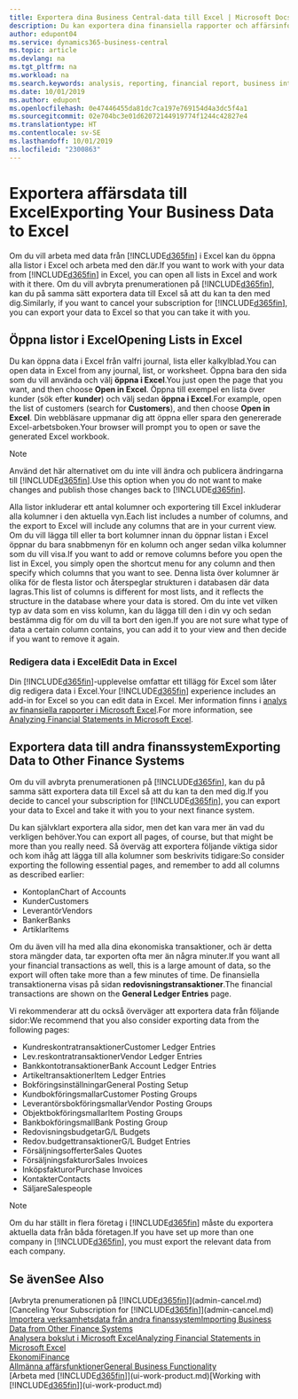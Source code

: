 ```yaml
---
title: Exportera dina Business Central-data till Excel | Microsoft Docs
description: Du kan exportera dina finansiella rapporter och affärsinformationsdata från Business Central till Excel, eller också öppna dina data i Excel.
author: edupont04
ms.service: dynamics365-business-central
ms.topic: article
ms.devlang: na
ms.tgt_pltfrm: na
ms.workload: na
ms.search.keywords: analysis, reporting, financial report, business intelligence, BI, Excel
ms.date: 10/01/2019
ms.author: edupont
ms.openlocfilehash: 0e47446455da81dc7ca197e769154d4a3dc5f4a1
ms.sourcegitcommit: 02e704bc3e01d62072144919774f1244c42827e4
ms.translationtype: HT
ms.contentlocale: sv-SE
ms.lasthandoff: 10/01/2019
ms.locfileid: "2300863"
---
```

# <a name="exporting-your-business-data-to-excel"></a><span data-ttu-id="1ba5b-103">Exportera affärsdata till Excel</span><span class="sxs-lookup"><span data-stu-id="1ba5b-103">Exporting Your Business Data to Excel</span></span>
<span data-ttu-id="1ba5b-104">Om du vill arbeta med data från [!INCLUDE[d365fin](includes/d365fin_md.md)] i Excel kan du öppna alla listor i Excel och arbeta med den där.</span><span class="sxs-lookup"><span data-stu-id="1ba5b-104">If you want to work with your data from [!INCLUDE[d365fin](includes/d365fin_md.md)] in Excel, you can open all lists in Excel and work with it there.</span></span> <span data-ttu-id="1ba5b-105">Om du vill avbryta prenumerationen på [!INCLUDE[d365fin](includes/d365fin_md.md)], kan du på samma sätt exportera data till Excel så att du kan ta den med dig.</span><span class="sxs-lookup"><span data-stu-id="1ba5b-105">Similarly, if you want to cancel your subscription for [!INCLUDE[d365fin](includes/d365fin_md.md)], you can export your data to Excel so that you can take it with you.</span></span>

## <a name="opening-lists-in-excel"></a><span data-ttu-id="1ba5b-106">Öppna listor i Excel</span><span class="sxs-lookup"><span data-stu-id="1ba5b-106">Opening Lists in Excel</span></span>
<span data-ttu-id="1ba5b-107">Du kan öppna data i Excel från valfri journal, lista eller kalkylblad.</span><span class="sxs-lookup"><span data-stu-id="1ba5b-107">You can open data in Excel from any journal, list, or worksheet.</span></span> <span data-ttu-id="1ba5b-108">Öppna bara den sida som du vill använda och välj **öppna i Excel**.</span><span class="sxs-lookup"><span data-stu-id="1ba5b-108">You just open the page that you want, and then choose **Open in Excel**.</span></span> <span data-ttu-id="1ba5b-109">Öppna till exempel en lista över kunder (sök efter **kunder**) och välj sedan **öppna i Excel**.</span><span class="sxs-lookup"><span data-stu-id="1ba5b-109">For example, open the list of customers (search for **Customers**), and then choose **Open in Excel**.</span></span> <span data-ttu-id="1ba5b-110">Din webbläsare uppmanar dig att öppna eller spara den genererade Excel-arbetsboken.</span><span class="sxs-lookup"><span data-stu-id="1ba5b-110">Your browser will prompt you to open or save the generated Excel workbook.</span></span>  

> [!NOTE]
> <span data-ttu-id="1ba5b-111">Använd det här alternativet om du inte vill ändra och publicera ändringarna till [!INCLUDE[d365fin](includes/d365fin_md.md)].</span><span class="sxs-lookup"><span data-stu-id="1ba5b-111">Use this option when you do not want to make changes and publish those changes back to [!INCLUDE[d365fin](includes/d365fin_md.md)].</span></span>  

<span data-ttu-id="1ba5b-112">Alla listor inkluderar ett antal kolumner och exportering till Excel inkluderar alla kolumner i den aktuella vyn.</span><span class="sxs-lookup"><span data-stu-id="1ba5b-112">Each list includes a number of columns, and the export to Excel will include any columns that are in your current view.</span></span> <span data-ttu-id="1ba5b-113">Om du vill lägga till eller ta bort kolumner innan du öppnar listan i Excel öppnar du bara snabbmenyn för en kolumn och anger sedan vilka kolumner som du vill visa.</span><span class="sxs-lookup"><span data-stu-id="1ba5b-113">If you want to add or remove columns before you open the list in Excel, you simply open the shortcut menu for any column and then specify which columns that you want to see.</span></span> <span data-ttu-id="1ba5b-114">Denna lista över kolumner är olika för de flesta listor och återspeglar strukturen i databasen där data lagras.</span><span class="sxs-lookup"><span data-stu-id="1ba5b-114">This list of columns is different for most lists, and it reflects the structure in the database where your data is stored.</span></span> <span data-ttu-id="1ba5b-115">Om du inte vet vilken typ av data som en viss kolumn, kan du lägga till den i din vy och sedan bestämma dig för om du vill ta bort den igen.</span><span class="sxs-lookup"><span data-stu-id="1ba5b-115">If you are not sure what type of data a certain column contains, you can add it to your view and then decide if you want to remove it again.</span></span>  

### <a name="edit-data-in-excel"></a><span data-ttu-id="1ba5b-116">Redigera data i Excel</span><span class="sxs-lookup"><span data-stu-id="1ba5b-116">Edit Data in Excel</span></span>
<span data-ttu-id="1ba5b-117">Din [!INCLUDE[d365fin](includes/d365fin_md.md)]-upplevelse omfattar ett tillägg för Excel som låter dig redigera data i Excel.</span><span class="sxs-lookup"><span data-stu-id="1ba5b-117">Your [!INCLUDE[d365fin](includes/d365fin_md.md)] experience includes an add-in for Excel so you can edit data in Excel.</span></span> <span data-ttu-id="1ba5b-118">Mer information finns i [analys av finansiella rapporter i Microsoft Excel](finance-analyze-excel.md).</span><span class="sxs-lookup"><span data-stu-id="1ba5b-118">For more information, see [Analyzing Financial Statements in Microsoft Excel](finance-analyze-excel.md).</span></span>  

## <a name="exporting-data-to-other-finance-systems"></a><span data-ttu-id="1ba5b-119">Exportera data till andra finanssystem</span><span class="sxs-lookup"><span data-stu-id="1ba5b-119">Exporting Data to Other Finance Systems</span></span>
<span data-ttu-id="1ba5b-120">Om du vill avbryta prenumerationen på [!INCLUDE[d365fin](includes/d365fin_md.md)], kan du på samma sätt exportera data till Excel så att du kan ta den med dig.</span><span class="sxs-lookup"><span data-stu-id="1ba5b-120">If you decide to cancel your subscription for [!INCLUDE[d365fin](includes/d365fin_md.md)], you can export your data to Excel and take it with you to your next finance system.</span></span>  

<span data-ttu-id="1ba5b-121">Du kan självklart exportera alla sidor, men det kan vara mer än vad du verkligen behöver.</span><span class="sxs-lookup"><span data-stu-id="1ba5b-121">You can export all pages, of course, but that might be more than you really need.</span></span> <span data-ttu-id="1ba5b-122">Så överväg att exportera följande viktiga sidor och kom ihåg att lägga till alla kolumner som beskrivits tidigare:</span><span class="sxs-lookup"><span data-stu-id="1ba5b-122">So consider exporting the following essential pages, and remember to add all columns as described earlier:</span></span>  

* <span data-ttu-id="1ba5b-123">Kontoplan</span><span class="sxs-lookup"><span data-stu-id="1ba5b-123">Chart of Accounts</span></span>  
* <span data-ttu-id="1ba5b-124">Kunder</span><span class="sxs-lookup"><span data-stu-id="1ba5b-124">Customers</span></span>  
* <span data-ttu-id="1ba5b-125">Leverantör</span><span class="sxs-lookup"><span data-stu-id="1ba5b-125">Vendors</span></span>  
* <span data-ttu-id="1ba5b-126">Banker</span><span class="sxs-lookup"><span data-stu-id="1ba5b-126">Banks</span></span>  
* <span data-ttu-id="1ba5b-127">Artiklar</span><span class="sxs-lookup"><span data-stu-id="1ba5b-127">Items</span></span>  

<span data-ttu-id="1ba5b-128">Om du även vill ha med alla dina ekonomiska transaktioner, och är detta stora mängder data, tar exporten ofta mer än några minuter.</span><span class="sxs-lookup"><span data-stu-id="1ba5b-128">If you want all your financial transactions as well, this is a large amount of data, so the export will often take more than a few minutes of time.</span></span> <span data-ttu-id="1ba5b-129">De finansiella transaktionerna visas på sidan **redovisningstransaktioner**.</span><span class="sxs-lookup"><span data-stu-id="1ba5b-129">The financial transactions are shown on the **General Ledger Entries** page.</span></span>  

<span data-ttu-id="1ba5b-130">Vi rekommenderar att du också överväger att exportera data från följande sidor:</span><span class="sxs-lookup"><span data-stu-id="1ba5b-130">We recommend that you also consider exporting data from the following pages:</span></span>  

* <span data-ttu-id="1ba5b-131">Kundreskontratransaktioner</span><span class="sxs-lookup"><span data-stu-id="1ba5b-131">Customer Ledger Entries</span></span>  
* <span data-ttu-id="1ba5b-132">Lev.reskontratransaktioner</span><span class="sxs-lookup"><span data-stu-id="1ba5b-132">Vendor Ledger Entries</span></span>  
* <span data-ttu-id="1ba5b-133">Bankkontotransaktioner</span><span class="sxs-lookup"><span data-stu-id="1ba5b-133">Bank Account Ledger Entries</span></span>  
* <span data-ttu-id="1ba5b-134">Artikeltransaktioner</span><span class="sxs-lookup"><span data-stu-id="1ba5b-134">Item Ledger Entries</span></span>  
* <span data-ttu-id="1ba5b-135">Bokföringsinställningar</span><span class="sxs-lookup"><span data-stu-id="1ba5b-135">General Posting Setup</span></span>  
* <span data-ttu-id="1ba5b-136">Kundbokföringsmallar</span><span class="sxs-lookup"><span data-stu-id="1ba5b-136">Customer Posting Groups</span></span>  
* <span data-ttu-id="1ba5b-137">Leverantörsbokföringsmallar</span><span class="sxs-lookup"><span data-stu-id="1ba5b-137">Vendor Posting Groups</span></span>  
* <span data-ttu-id="1ba5b-138">Objektbokföringsmallar</span><span class="sxs-lookup"><span data-stu-id="1ba5b-138">Item Posting Groups</span></span>  
* <span data-ttu-id="1ba5b-139">Bankbokföringsmall</span><span class="sxs-lookup"><span data-stu-id="1ba5b-139">Bank Posting Group</span></span>  
* <span data-ttu-id="1ba5b-140">Redovisningsbudgetar</span><span class="sxs-lookup"><span data-stu-id="1ba5b-140">G/L Budgets</span></span>  
* <span data-ttu-id="1ba5b-141">Redov.budgettransaktioner</span><span class="sxs-lookup"><span data-stu-id="1ba5b-141">G/L Budget Entries</span></span>  
* <span data-ttu-id="1ba5b-142">Försäljningsofferter</span><span class="sxs-lookup"><span data-stu-id="1ba5b-142">Sales Quotes</span></span>  
* <span data-ttu-id="1ba5b-143">Försäljningsfakturor</span><span class="sxs-lookup"><span data-stu-id="1ba5b-143">Sales Invoices</span></span>  
* <span data-ttu-id="1ba5b-144">Inköpsfakturor</span><span class="sxs-lookup"><span data-stu-id="1ba5b-144">Purchase Invoices</span></span>  
* <span data-ttu-id="1ba5b-145">Kontakter</span><span class="sxs-lookup"><span data-stu-id="1ba5b-145">Contacts</span></span>  
* <span data-ttu-id="1ba5b-146">Säljare</span><span class="sxs-lookup"><span data-stu-id="1ba5b-146">Salespeople</span></span>  

> [!NOTE]  
>   <span data-ttu-id="1ba5b-147">Om du har ställt in flera företag i [!INCLUDE[d365fin](includes/d365fin_md.md)] måste du exportera aktuella data från båda företagen.</span><span class="sxs-lookup"><span data-stu-id="1ba5b-147">If you have set up more than one company in [!INCLUDE[d365fin](includes/d365fin_md.md)], you must export the relevant data from each company.</span></span>

## <a name="see-also"></a><span data-ttu-id="1ba5b-148">Se även</span><span class="sxs-lookup"><span data-stu-id="1ba5b-148">See Also</span></span>
<span data-ttu-id="1ba5b-149">[Avbryta prenumerationen på [!INCLUDE[d365fin](includes/d365fin_md.md)]](admin-cancel.md)</span><span class="sxs-lookup"><span data-stu-id="1ba5b-149">[Canceling Your Subscription for [!INCLUDE[d365fin](includes/d365fin_md.md)]](admin-cancel.md)</span></span>  
[<span data-ttu-id="1ba5b-150">Importera verksamhetsdata från andra finanssystem</span><span class="sxs-lookup"><span data-stu-id="1ba5b-150">Importing Business Data from Other Finance Systems</span></span>](across-import-data-configuration-packages.md)  
[<span data-ttu-id="1ba5b-151">Analysera bokslut i Microsoft Excel</span><span class="sxs-lookup"><span data-stu-id="1ba5b-151">Analyzing Financial Statements in Microsoft Excel</span></span>](finance-analyze-excel.md)  
[<span data-ttu-id="1ba5b-152">Ekonomi</span><span class="sxs-lookup"><span data-stu-id="1ba5b-152">Finance</span></span>](finance.md)  
[<span data-ttu-id="1ba5b-153">Allmänna affärsfunktioner</span><span class="sxs-lookup"><span data-stu-id="1ba5b-153">General Business Functionality</span></span>](ui-across-business-areas.md)  
<span data-ttu-id="1ba5b-154">[Arbeta med [!INCLUDE[d365fin](includes/d365fin_md.md)]](ui-work-product.md)</span><span class="sxs-lookup"><span data-stu-id="1ba5b-154">[Working with [!INCLUDE[d365fin](includes/d365fin_md.md)]](ui-work-product.md)</span></span>  
